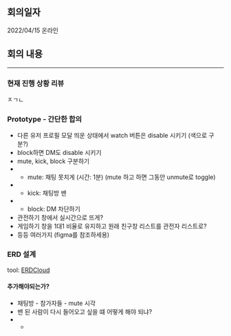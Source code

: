 ## 회의일자
2022/04/15 온라인

## 회의 내용

<hr>

### 현재 진행 상황 리뷰
ㅈㄱㄴ

### Prototype - 간단한 합의
- 다른 유저 프로필 모달 띄운 상태에서 watch 버튼은 disable 시키기 (색으로 구분?)<br>
- block하면 DM도 disable 시키기<br>
- mute, kick, block 구분하기<br>
- - mute: 채팅 못치게 (시간: 1분) (mute 하고 하면 그동안 unmute로 toggle)<br>
- - kick: 채팅방 밴<br>
- - block: DM 차단하기<br>
- 관전하기 창에서 실시간으로 뜨게?<br>
- 게임하기 창을 1대1 비율로 유지하고 원래 친구창 리스트를 관전자 리스트로?<br>
- 등등 여러가지 (figma를 참조하세용)<br>

### ERD 설계
tool: <a href="https://www.erdcloud.com/d/FmWNriGfyGqmgn3FB">ERDCloud</a>

#### 추가해야되는가?
- 채팅방 - 참가자들 - mute 시각<br>
- 밴 된 사람이 다시 들어오고 싶을 떄 어떻게 해야 되냐?<br>
- - <br>
